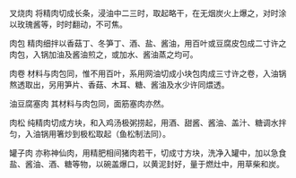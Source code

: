 叉烧肉  将精肉切成长条，浸油中二三时，取起略干，在无烟炭火上爆之，对时涂以玫瑰酱等，时时翻动，不可焦。

肉包  精肉细拌以香菇丁、冬笋丁、酒、盐、酱油，用百叶或豆腐皮包成二寸许之肉包，入锅加油及酱油煎之，或加水、酱油蒸之均可。

肉卷  材料与肉包同，惟不用百叶，系用网油切成小块包肉成三寸许之卷，入油锅熬透取出，另用笋片、香菇、木耳、糖、酱油及水少许同煨透。

油豆腐塞肉  其材料与肉包同，面筋塞肉亦然。

肉松  纯精肉切成方块，和入鸡汤极粥捞起，用酒、甜酱、酱油、盖汁、糖调水拌匀，入油锅用箸炒到极松取起（鱼松制法同）。

罐子肉  亦称神仙肉，用精肥相间猪肉若干，切成寸方块，洗净入罐中，加以急食盐、酱油、酒、糖等物，以碗盖爆口，以黄泥封好，量于燃灶中，用草柴和炭。